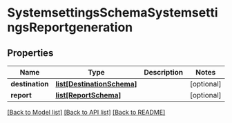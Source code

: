 # SystemsettingsSchemaSystemsettingsReportgeneration

## Properties
Name | Type | Description | Notes
------------ | ------------- | ------------- | -------------
**destination** | [**list[DestinationSchema]**](DestinationSchema.md) |  | [optional] 
**report** | [**list[ReportSchema]**](ReportSchema.md) |  | [optional] 

[[Back to Model list]](../README.md#documentation-for-models) [[Back to API list]](../README.md#documentation-for-api-endpoints) [[Back to README]](../README.md)


